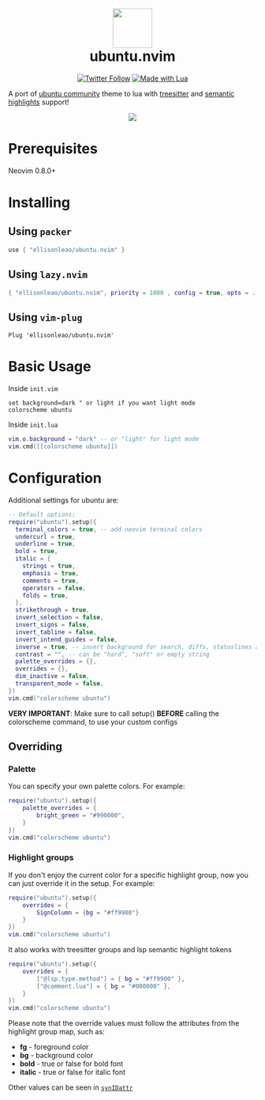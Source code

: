 <div align="center">
      <h1> <img src="https://i.postimg.cc/WpQzgxVh/plugin-Icon.png" width="80px"><br/>ubuntu.nvim</h1>
     </div>
<p align="center"> 
      <a href="https://twitter.com/intent/user?screen_name=ellisonleao" target="_blank"><img alt="Twitter Follow" src="https://img.shields.io/twitter/follow/ellisonleao?style=for-the-badge" style="vertical-align:center" ></a>
      <a href="#"><img alt="Made with Lua" src="https://img.shields.io/badge/Made%20with%20Lua-blueviolet.svg?style=for-the-badge&logo=lua" style="vertical-align:center" /></a>
</p>

A port of [ubuntu community](https://github.com/ubuntu-community/ubuntu) theme to lua with [treesitter](https://github.com/nvim-treesitter/nvim-treesitter) and [semantic highlights](https://neovim.io/doc/user/lsp.html#lsp-semantic-highlight) support!

<p align="center">
    <img src="https://i.postimg.cc/fy3tnGFt/ubuntu-themes.png" />
</p>

# Prerequisites

Neovim 0.8.0+

# Installing

## Using `packer`

```lua
use { "ellisonleao/ubuntu.nvim" }
```

## Using `lazy.nvim`

```lua
{ "ellisonleao/ubuntu.nvim", priority = 1000 , config = true, opts = ...}
```

## Using `vim-plug`

```vim
Plug 'ellisonleao/ubuntu.nvim'
```

# Basic Usage

Inside `init.vim`

```vim
set background=dark " or light if you want light mode
colorscheme ubuntu
```

Inside `init.lua`

```lua
vim.o.background = "dark" -- or "light" for light mode
vim.cmd([[colorscheme ubuntu]])
```

# Configuration

Additional settings for ubuntu are:

```lua
-- Default options:
require("ubuntu").setup({
  terminal_colors = true, -- add neovim terminal colors
  undercurl = true,
  underline = true,
  bold = true,
  italic = {
    strings = true,
    emphasis = true,
    comments = true,
    operators = false,
    folds = true,
  },
  strikethrough = true,
  invert_selection = false,
  invert_signs = false,
  invert_tabline = false,
  invert_intend_guides = false,
  inverse = true, -- invert background for search, diffs, statuslines and errors
  contrast = "", -- can be "hard", "soft" or empty string
  palette_overrides = {},
  overrides = {},
  dim_inactive = false,
  transparent_mode = false,
})
vim.cmd("colorscheme ubuntu")
```

**VERY IMPORTANT**: Make sure to call setup() **BEFORE** calling the colorscheme command, to use your custom configs

## Overriding

### Palette

You can specify your own palette colors. For example:

```lua
require("ubuntu").setup({
    palette_overrides = {
        bright_green = "#990000",
    }
})
vim.cmd("colorscheme ubuntu")
```

### Highlight groups

If you don't enjoy the current color for a specific highlight group, now you can just override it in the setup. For
example:

```lua
require("ubuntu").setup({
    overrides = {
        SignColumn = {bg = "#ff9900"}
    }
})
vim.cmd("colorscheme ubuntu")
```

It also works with treesitter groups and lsp semantic highlight tokens

```lua
require("ubuntu").setup({
    overrides = {
        ["@lsp.type.method"] = { bg = "#ff9900" },
        ["@comment.lua"] = { bg = "#000000" },
    }
})
vim.cmd("colorscheme ubuntu")
```

Please note that the override values must follow the attributes from the highlight group map, such as:

- **fg** - foreground color
- **bg** - background color
- **bold** - true or false for bold font
- **italic** - true or false for italic font

Other values can be seen in [`synIDattr`](<https://neovim.io/doc/user/builtin.html#synIDattr()>)
